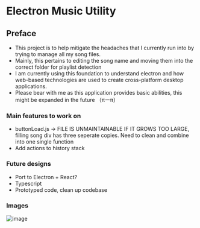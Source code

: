 # Electron Music Utility
## Preface
* This project is to help mitigate the headaches that I currently run into by trying to manage all my song files.
* Mainly, this pertains to editing the song name and moving them into the correct folder for playlist detection
* I am currently using this foundation to understand electron and how web-based technologies are used to create cross-platform desktop applications. 
* Please bear with me as this application provides basic abilities, this might be expanded in the future （πーπ）


### Main features to work on
* buttonLoad.js -> FILE IS UNMAINTAINABLE IF IT GROWS TOO LARGE, filling song div has three seperate copies. Need to clean and combine into one single function
* Add actions to history stack


### Future designs
* Port to Electron + React?
* Typescript
* Prototyped code, clean up codebase
### Images
![image](https://user-images.githubusercontent.com/57853013/103965877-4b5d2480-5124-11eb-9ba9-05e35ff8b12d.png)
